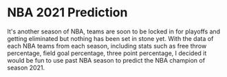# NBA 2021 Prediction
It's another season of NBA, teams are soon to be locked in for playoffs and getting eliminated but nothing has been set in stone yet. With the data of each NBA teams from each season, including stats such as free throw percentage, field goal percentage, three point percentage, I decided it would be fun to use past NBA season to predict the NBA champion of season 2021.
